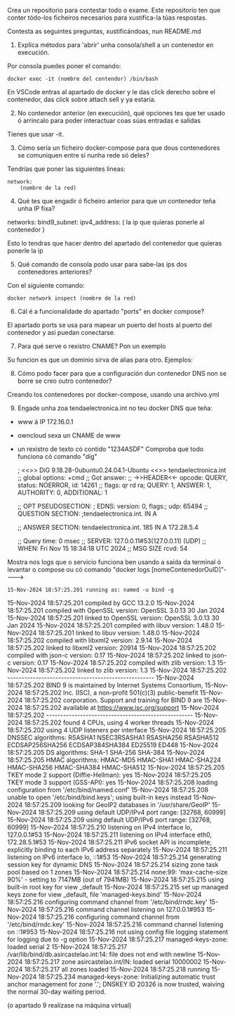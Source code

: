 Crea un repositorio para contestar todo o exame.
Este repositorio ten que conter tódo-los ficheiros necesarios para xustifica-la túas respostas.

Contesta as seguintes preguntas, xustificándoas, nun README.md

1. Explica métodos para 'abrir' unha consola/shell a un contenedor en execución.

Por consola puedes poner el comando:

    docker exec -it (nombre del contendor) /bin/bash
    
En VSCode entras al apartado de docker y le das click derecho sobre el contenedor, das click sobre attach sell y ya estaría.

2. No contenedor anterior (en execución), qué opciones tes que ter usado ó arrincalo para poder interactuar coas súas entradas e salidas

Tienes que usar -it.

3. Cómo sería un ficheiro docker-compose para que dous contenedores se comuniquen entre si nunha rede só deles?

Tendrías que poner las siguientes lineas:

    network:
        (nombre de la red)


4. Qué tes que engadir ó ficheiro anterior para que un contenedor teña unha IP fixa?

networks:
      bind9_subnet:
        ipv4_address: ( la ip que quieras ponerle al contenedor )
        
Esto lo tendras que hacer dentro del apartado del contenedor que quieras ponerle la ip

5. Qué comando de consola podo usar para sabe-las ips dos contenedores anteriores?

Con el siguiente comando:

    docker network inspect (nombre de la red)


6. Cál é a funcionalidade do apartado "ports" en docker compose?

El apartado ports se usa para mapear un puerto del hosts al puerto del contenedor y asi puedan conectarse.

7. Para qué serve o rexistro CNAME? Pon un exemplo

Su funcion es que un dominio sirva de alias para otro.
Ejemplos: 

8. Cómo podo facer para que a configuración dun contenedor DNS non se borre se creo outro contenedor?

Creando los contenedores por docker-compose, usando una archivo.yml 

9. Engade unha zoa tendaelectronica.int no teu docker DNS que teña:
- www á IP 172.16.0.1
- owncloud sexa un CNAME de www
- un rexistro de texto có contido "1234ASDF"
Comproba que todo funciona có comando "dig"

    ; <<>> DiG 9.18.28-0ubuntu0.24.04.1-Ubuntu <<>> tendaelectronica.int
    ;; global options: +cmd
    ;; Got answer:
    ;; ->>HEADER<<- opcode: QUERY, status: NOERROR, id: 14261
    ;; flags: qr rd ra; QUERY: 1, ANSWER: 1, AUTHORITY: 0, ADDITIONAL: 1

    ;; OPT PSEUDOSECTION:
    ; EDNS: version: 0, flags:; udp: 65494
    ;; QUESTION SECTION:
    ;tendaelectronica.int.                     IN      A

    ;; ANSWER SECTION:
    tendaelectronica.int.              185     IN      A       172.28.5.4

    ;; Query time: 0 msec
    ;; SERVER: 127.0.0.11#53(127.0.0.11) (UDP)
    ;; WHEN: Fri Nov 15 18:34:18 UTC 2024
    ;; MSG SIZE  rcvd: 54

Mostra nos logs que o servicio funciona ben usando a saída da terminal ó levantar o compose ou có comando "docker logs [nomeContenedorOuID]"----> 

    15-Nov-2024 18:57:25.201 running as: named -u bind -g
15-Nov-2024 18:57:25.201 compiled by GCC 13.2.0
15-Nov-2024 18:57:25.201 compiled with OpenSSL version: OpenSSL 3.0.13 30 Jan 2024
15-Nov-2024 18:57:25.201 linked to OpenSSL version: OpenSSL 3.0.13 30 Jan 2024
15-Nov-2024 18:57:25.201 compiled with libuv version: 1.48.0
15-Nov-2024 18:57:25.201 linked to libuv version: 1.48.0
15-Nov-2024 18:57:25.202 compiled with libxml2 version: 2.9.14
15-Nov-2024 18:57:25.202 linked to libxml2 version: 20914
15-Nov-2024 18:57:25.202 compiled with json-c version: 0.17
15-Nov-2024 18:57:25.202 linked to json-c version: 0.17
15-Nov-2024 18:57:25.202 compiled with zlib version: 1.3
15-Nov-2024 18:57:25.202 linked to zlib version: 1.3
15-Nov-2024 18:57:25.202 ----------------------------------------------------
15-Nov-2024 18:57:25.202 BIND 9 is maintained by Internet Systems Consortium,
15-Nov-2024 18:57:25.202 Inc. (ISC), a non-profit 501(c)(3) public-benefit 
15-Nov-2024 18:57:25.202 corporation.  Support and training for BIND 9 are 
15-Nov-2024 18:57:25.202 available at https://www.isc.org/support
15-Nov-2024 18:57:25.202 ----------------------------------------------------
15-Nov-2024 18:57:25.202 found 4 CPUs, using 4 worker threads
15-Nov-2024 18:57:25.202 using 4 UDP listeners per interface
15-Nov-2024 18:57:25.205 DNSSEC algorithms: RSASHA1 NSEC3RSASHA1 RSASHA256 RSASHA512 ECDSAP256SHA256 ECDSAP384SHA384 ED25519 ED448
15-Nov-2024 18:57:25.205 DS algorithms: SHA-1 SHA-256 SHA-384
15-Nov-2024 18:57:25.205 HMAC algorithms: HMAC-MD5 HMAC-SHA1 HMAC-SHA224 HMAC-SHA256 HMAC-SHA384 HMAC-SHA512
15-Nov-2024 18:57:25.205 TKEY mode 2 support (Diffie-Hellman): yes
15-Nov-2024 18:57:25.205 TKEY mode 3 support (GSS-API): yes
15-Nov-2024 18:57:25.208 loading configuration from '/etc/bind/named.conf'
15-Nov-2024 18:57:25.208 unable to open '/etc/bind/bind.keys'; using built-in keys instead
15-Nov-2024 18:57:25.209 looking for GeoIP2 databases in '/usr/share/GeoIP'
15-Nov-2024 18:57:25.209 using default UDP/IPv4 port range: [32768, 60999]
15-Nov-2024 18:57:25.209 using default UDP/IPv6 port range: [32768, 60999]
15-Nov-2024 18:57:25.210 listening on IPv4 interface lo, 127.0.0.1#53
15-Nov-2024 18:57:25.211 listening on IPv4 interface eth0, 172.28.5.1#53
15-Nov-2024 18:57:25.211 IPv6 socket API is incomplete; explicitly binding to each IPv6 address separately
15-Nov-2024 18:57:25.211 listening on IPv6 interface lo, ::1#53
15-Nov-2024 18:57:25.214 generating session key for dynamic DNS
15-Nov-2024 18:57:25.214 sizing zone task pool based on 1 zones
15-Nov-2024 18:57:25.214 none:99: 'max-cache-size 90%' - setting to 7147MB (out of 7941MB)
15-Nov-2024 18:57:25.215 using built-in root key for view _default
15-Nov-2024 18:57:25.215 set up managed keys zone for view _default, file 'managed-keys.bind'
15-Nov-2024 18:57:25.216 configuring command channel from '/etc/bind/rndc.key'
15-Nov-2024 18:57:25.216 command channel listening on 127.0.0.1#953
15-Nov-2024 18:57:25.216 configuring command channel from '/etc/bind/rndc.key'
15-Nov-2024 18:57:25.216 command channel listening on ::1#953
15-Nov-2024 18:57:25.216 not using config file logging statement for logging due to -g option
15-Nov-2024 18:57:25.217 managed-keys-zone: loaded serial 2
15-Nov-2024 18:57:25.217 /var/lib/bind/db.asircastelao.int:14: file does not end with newline
15-Nov-2024 18:57:25.217 zone asircastelao.int/IN: loaded serial 10000002
15-Nov-2024 18:57:25.217 all zones loaded
15-Nov-2024 18:57:25.218 running
15-Nov-2024 18:57:25.234 managed-keys-zone: Initializing automatic trust anchor management for zone '.'; DNSKEY ID 20326 is now trusted, waiving the normal 30-day waiting period.


(o apartado 9 realízase na máquina virtual)





